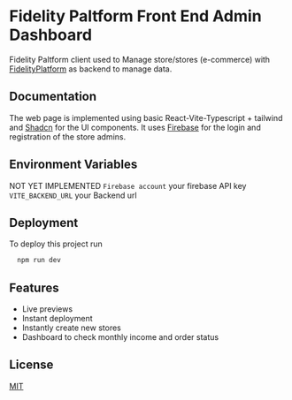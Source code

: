 # Fidelity Paltform Front End Admin Dashboard

Fidelity Paltform client used to Manage store/stores (e-commerce) with [FidelityPlatform](https://github.com/zusby/LoyalityPlatform) as backend to manage data.

## Documentation

The web page is implemented using basic React-Vite-Typescript + tailwind and [Shadcn](https://ui.shadcn.com/) for the UI components. It uses [Firebase](https://firebase.google.com/) for the login and registration of the store admins.

## Environment Variables

NOT YET IMPLEMENTED
`Firebase account` your firebase API key
`VITE_BACKEND_URL` your Backend url

## Deployment

To deploy this project run

```bash
  npm run dev
```

## Features

- Live previews
- Instant deployment
- Instantly create new stores
- Dashboard to check monthly income and order status

## License

[MIT](https://choosealicense.com/licenses/mit/)

